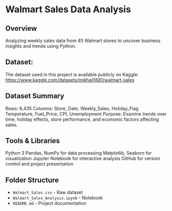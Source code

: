 # Walmart Sales Data Analysis

## Overview
Analyzing weekly sales data from 45 Walmart stores to uncover business insights and trends using Python.

## Dataset:
The dataset used in this project is available publicly on Kaggle:
https://www.kaggle.com/datasets/mikhail1681/walmart-sales

## Dataset Summary
Rows: 6,435
Columns:
Store, Date, Weekly_Sales, Holiday_Flag
Temperature, Fuel_Price, CPI, Unemployment
Purpose: Examine trends over time, holiday effects, store performance, and economic factors affecting sales.

## Tools & Libraries
Python 3
Pandas, NumPy for data processing
Matplotlib, Seaborn for visualization
Jupyter Notebook for interactive analysis
GitHub for version control and project presentation

## Folder Structure
- `Walmart_Sales.csv` - Raw dataset
- `Walmart_Sales_Analysis.ipynb` - Notebook
- `README.md` - Project documentation
